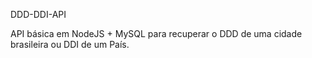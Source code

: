 DDD-DDI-API

API básica em NodeJS + MySQL para recuperar o DDD de uma cidade brasileira ou DDI de um País.
